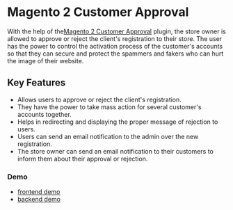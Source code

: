 <body>
	<main>
		<div class="content-wrapper">
			<div class="content-inner">
				<h1>Magento 2 Customer Approval</h1>
				<p>With the help of the<a href="https://www.mageants.com/customer-approval-for-magento-2.html">Magento 2 Customer Approval</a> plugin, the store owner is allowed to approve or reject the client's registration to their store. The user has the power to control the activation process of the customer's accounts so that they can secure and protect the spammers and fakers who can hurt the image of their website.</p>
				
<div class="features-wrapper">
					<h2>Key Features</h2>
					<ul>
						<li>Allows users to approve or reject the client's registration.</li>
						<li>They have the power to take mass action for several customer's accounts together.</li>
						<li>Helps in redirecting and displaying the proper message of rejection to users.</li>
						<li>Users can send an email notification to the admin over the new registration.</li>
						<li>The store owner can send an email notification to their customers to inform them about their approval or rejection.</li>
					</ul>
				</div>
				<div class="more-features">
					<h3>Demo</h3>
					<ul>
						<li><a href="http://customerapproval.demo13.b7fb87dd732790222.temporary.link/customer/account/create/">frontend demo</a></li>
						<li><a href="https://demo13.b7fb87dd732790222.temporary.link/adminsession?un=customerapproval&ps=admin123">backend demo</a></li>
					</ul>
				</div>
			</div>
		</div>
	</main>
</body>
</html>
